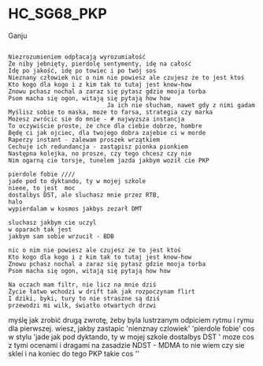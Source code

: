 # HC_SG68_PKP
Ganju

```

Niezrozumieniem odpłacają wyrozumiałość
Że niby jebnięty, pierdolę sentymenty, idę na całość
Idę po jakość, idę po towiec i po twój sos
Nieznany człowiek nic o nim nie powiesz ale czujesz że to jest ktoś
Kto kogo dla kogo i z kim tak to tutaj jest know-how
Znowu pchasz nochal a zaraz się pytasz gdzie mooja torba
Psom macha się ogon, witają się pytają how how
                            Ja ich nie słucham, nawet gdy z nimi gadam
Myślisz sobie to maska, moze to farsa, strategia czy marka
Możesz zwrócic sie do mnie - # najwyzsza instancja
To oczywiście proste, że chce dla ciebie dobrze, hombre
Będę ci jak ojciec, dla twojego dobra zajebie ci w morde
Raperzy instant - zalewam proszek wrzątkiem
Cechuje ich redundancja - zastąpisz pionka pionkiem
Następna kolejka, no prosze, czy tego chcesz czy nie
Nim ogarną cie torsje, tunelem jazda jakbym woził cie PKP

pierdole fobie //// 
jade pod to dyktando, ty w mojej szkole 
nieee, to jest  moc
dostalbys DST, ale sluchasz mnie przez RTB, 
halo
wypierdalam w kosmos jakbys zezarł DMT

sluchasz jakbym cie uczyl 
w oparach tak jest
jakbym sam sobie wrzucił - BDB

nic o nim nie powiesz ale czujesz że to jest ktoś
Kto kogo dla kogo i z kim tak to tutaj jest know-how
Znowu pchasz nochal a zaraz się pytasz gdzie mooja torba
Psom macha się ogon, witają się pytają how how

Na oczach mam filtr, nie licz na mnie dziś
Życie łatwo wchodzi w drift tak jak rozpoczynam flirt 
I dziki, byki, tury to nie straszne są dziś
przewodzi mi wilk, światło otwartych drzwi

```

myślę jak zrobić drugą zwrotę, żeby byla lustrzanym odpiciem rytmu i rymu dla pierwszej. wiesz, jakby zastapic 'nienznay czlowiek' 'pierdole fobie' 
cos w stylu 'jade jak pod dyktando, ty  w mojej szkole dostalbys DST
'
moze cos z tymi ocenami i dragami na zasadzie NDST - MDMA to nie wiem czy sie sklei i na koniec do tego PKP takie cos ''
